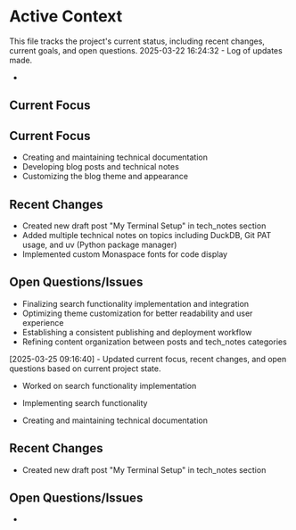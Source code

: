 # Active Context

This file tracks the project's current status, including recent changes, current goals, and open questions.
2025-03-22 16:24:32 - Log of updates made.

*

## Current Focus

## Current Focus

* Creating and maintaining technical documentation
* Developing blog posts and technical notes
* Customizing the blog theme and appearance
## Recent Changes

* Created new draft post "My Terminal Setup" in tech_notes section
* Added multiple technical notes on topics including DuckDB, Git PAT usage, and uv (Python package manager)
* Implemented custom Monaspace fonts for code display
## Open Questions/Issues

* Finalizing search functionality implementation and integration
* Optimizing theme customization for better readability and user experience
* Establishing a consistent publishing and deployment workflow
* Refining content organization between posts and tech_notes categories

[2025-03-25 09:16:40] - Updated current focus, recent changes, and open questions based on current project state.
* Worked on search functionality implementation

* Implementing search functionality

* Creating and maintaining technical documentation

## Recent Changes

* Created new draft post "My Terminal Setup" in tech_notes section

## Open Questions/Issues

*